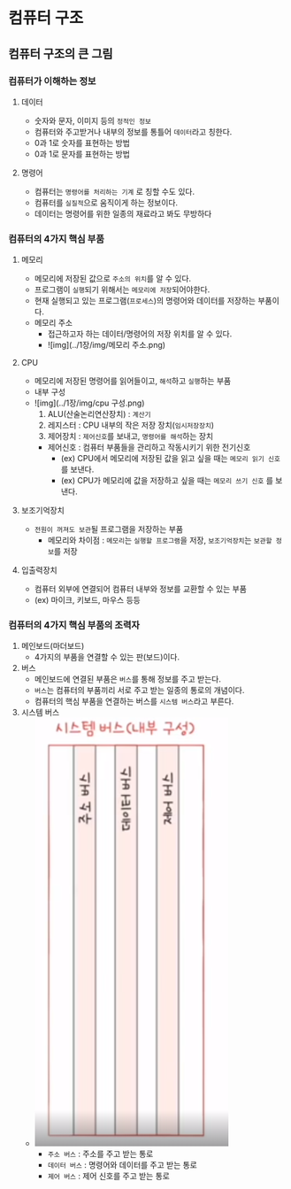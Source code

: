 # 컴퓨터 구조

## 컴퓨터 구조의 큰 그림

### 컴퓨터가 이해하는 정보
1. 데이터
    - 숫자와 문자, 이미지 등의 `정적인 정보`
    - 컴퓨터와 주고받거나 내부의 정보를 통틀어 `데이터`라고 칭한다.
    - 0과 1로 숫자를 표현하는 방법
    - 0과 1로 문자를 표현하는 방법

2. 명령어
    - 컴퓨터는 `명령어를 처리하는 기계` 로 칭할 수도 있다.
    - 컴퓨터를 `실질적`으로 움직이게 하는 정보이다.
    - 데이터는 명령어를 위한 일종의 재료라고 봐도 무방하다

### 컴퓨터의 4가지 핵심 부품
1. 메모리
    - 메모리에 저장된 값으로 `주소의 위치`를 알 수 있다.
    - 프로그램이 `실행`되기 위해서는 `메모리에 저장`되어야한다.
    - 현재 실행되고 있는 프로그램(`프로세스`)의 명령어와 데이터를 저장하는 부품이다.
    - 메모리 주소
        - 접근하고자 하는 데이터/명령어의 저장 위치를 알 수 있다.
        - ![img](../1장/img/메모리 주소.png)
2. CPU
    - 메모리에 저장된 명령어를 읽어들이고, `해석`하고 `실행`하는 부품
    - 내부 구성
    - ![img](../1장/img/cpu 구성.png)
      1. ALU(산술논리연산장치) : `계산기`
      2. 레지스터 : CPU 내부의 작은 저장 장치(`임시저장장치`)
      3. 제어장치 : `제어신호`를 보내고, `명령어를 해석`하는 장치
      * 제어신호 : 컴퓨터 부품들을 관리하고 작동시키기 위한 전기신호
        * (ex) CPU에서 메모리에 저장된 값을 읽고 싶을 때는 `메모리 읽기 신호` 를 보낸다.
        * (ex) CPU가 메모리에 값을 저장하고 싶을 때는 `메모리 쓰기 신호` 를 보낸다.

3. 보조기억장치
    - `전원이 꺼져도 보관`될 프로그램을 저장하는 부품
      * 메모리와 차이점 : `메모리`는 `실행할 프로그램`을 저장, `보조기억장치`는 `보관할 정보`를 저장

4. 입출력장치
    - 컴퓨터 외부에 연결되어 컴퓨터 내부와 정보를 교환할 수 있는 부품
    - (ex) 마이크, 키보드, 마우스 등등


### 컴퓨터의 4가지 핵심 부품의 조력자
1. 메인보드(마더보드)
   - 4가지의 부품을 연결할 수 있는 판(보드)이다.
2. 버스
   - 메인보드에 연결된 부품은 `버스`를 통해 정보를 주고 받는다.
   - `버스`는 컴퓨터의 부품끼리 서로 주고 받는 일종의 통로의 개념이다.
   - 컴퓨터의 핵심 부품을 연결하는 버스를 `시스템 버스`라고 부른다.
3. 시스템 버스
   - ![img](../1장/img/시스템버스.PNG)
      - `주소 버스` : 주소를 주고 받는 통로
      - `데이터 버스` : 명령어와 데이터를 주고 받는 통로
      - `제어 버스` : 제어 신호를 주고 받는 통로